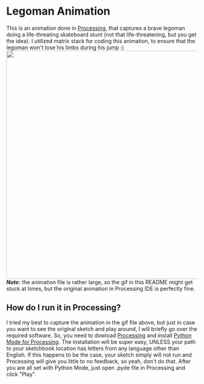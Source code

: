 # Legoman Animation #
This is an animation done in [Processing](https://processing.org/), that captures a brave legoman doing a life-threating skateboard stunt (not that life-threatening, but you get the idea). I utilized matrix stack for coding this animation, to ensure that the legoman won't lose his limbs during his jump :)   
<img src="https://raw.githubusercontent.com/lnikolenko/projects/master/Python/Legoman%20Animation/p2a_object/my_imag.gif" width="600px" height="600px">  
**_Note:_** the animation file is rather large, so the gif in this README might get stuck at times, but the original animation in Processing IDE is perfectly fine.  
## How do I run it in Processing? ##
I tried my best to capture the animation in the gif file above, but just in case you want to see the original sketch and play around, I will briefly go over the required software. So, you need to dowload [Processing](https://processing.org/download/) and install [Python Mode for Processing](http://py.processing.org/). The installation will be super easy, UNLESS your path to your sketchbook location has letters from any language other than English. If this happens to be the case, your sketch simply will not run and Processing will give you little to no feedback, so yeah, don't do that. After you are all set with Python Mode, just open .pyde file in Processing and click "Play". 
